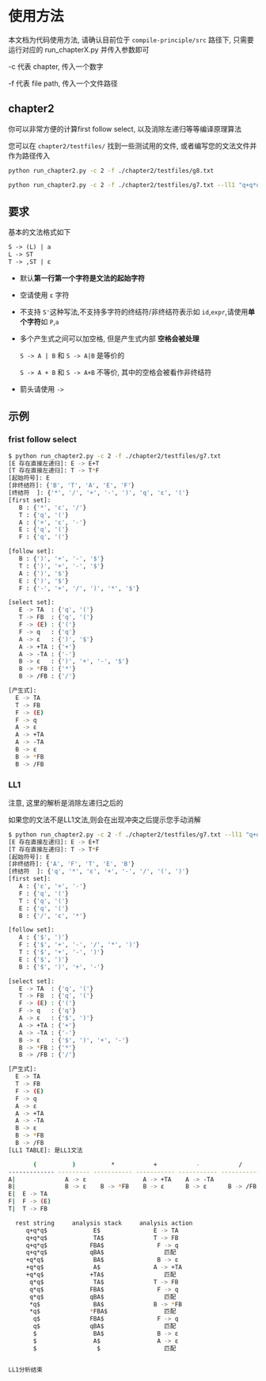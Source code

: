 
# 使用方法

本文档为代码使用方法, 请确认目前位于 `compile-principle/src` 路径下, 只需要运行对应的 run_chapterX.py 并传入参数即可

-c 代表 chapter, 传入一个数字

-f 代表 file path, 传入一个文件路径

## chapter2

你可以非常方便的计算first follow select, 以及消除左递归等等编译原理算法

您可以在 `chapter2/testfiles/` 找到一些测试用的文件, 或者编写您的文法文件并作为路径传入

```bash
python run_chapter2.py -c 2 -f ./chapter2/testfiles/g8.txt
```

```bash
python run_chapter2.py -c 2 -f ./chapter2/testfiles/g7.txt --ll1 "q+q*q"
```

## 要求

基本的文法格式如下

```txt
S -> (L) | a
L -> ST
T -> ,ST | ε
```

- 默认**第一行第一个字符是文法的起始字符**
- 空请使用 `ε` 字符
- 不支持 `S'`这种写法,不支持多字符的终结符/非终结符表示如 `id`,`expr`,请使用**单个字符**如 `P`,`a`
- 多个产生式之间可以加空格, 但是产生式内部 **空格会被处理**

  `S -> A | B` 和 `S -> A|B` 是等价的

  `S -> A + B` 和 `S -> A+B` 不等价, 其中的空格会被看作非终结符

- 箭头请使用 `->`

## 示例

### frist follow select

```bash
$ python run_chapter2.py -c 2 -f ./chapter2/testfiles/g7.txt
[E 存在直接左递归]: E -> E+T
[T 存在直接左递归]: T -> T*F
[起始符号]: E
[非终结符]: {'B', 'T', 'A', 'E', 'F'}
[终结符  ]: {'*', '/', '+', '-', ')', 'q', 'ε', '('}
[first set]:
   B : {'*', 'ε', '/'}
   T : {'q', '('}
   A : {'+', 'ε', '-'}
   E : {'q', '('}
   F : {'q', '('}

[follow set]:
   B : {')', '+', '-', '$'}
   T : {')', '+', '-', '$'}
   A : {')', '$'}
   E : {')', '$'}
   F : {'-', '+', '/', ')', '*', '$'}

[select set]:
   E -> TA  : {'q', '('}
   T -> FB  : {'q', '('}
   F -> (E) : {'('}
   F -> q   : {'q'}
   A -> ε   : {')', '$'}
   A -> +TA : {'+'}
   A -> -TA : {'-'}
   B -> ε   : {')', '+', '-', '$'}
   B -> *FB : {'*'}
   B -> /FB : {'/'}

[产生式]:
  E -> TA
  T -> FB
  F -> (E)
  F -> q
  A -> ε
  A -> +TA
  A -> -TA
  B -> ε
  B -> *FB
  B -> /FB
```

### LL1

注意, 这里的解析是消除左递归之后的

如果您的文法不是LL1文法,则会在出现冲突之后提示您手动消解

```bash
$ python run_chapter2.py -c 2 -f ./chapter2/testfiles/g7.txt --ll1 "q+q*q"
[E 存在直接左递归]: E -> E+T
[T 存在直接左递归]: T -> T*F
[起始符号]: E
[非终结符]: {'A', 'F', 'T', 'E', 'B'}
[终结符  ]: {'q', '*', 'ε', '+', '-', '/', '(', ')'}
[first set]:
   A : {'ε', '+', '-'}
   F : {'q', '('}
   T : {'q', '('}
   E : {'q', '('}
   B : {'/', 'ε', '*'}

[follow set]:
   A : {'$', ')'}
   F : {'$', '+', '-', '/', '*', ')'}
   T : {'$', '+', '-', ')'}
   E : {'$', ')'}
   B : {'$', ')', '+', '-'}

[select set]:
   E -> TA  : {'q', '('}
   T -> FB  : {'q', '('}
   F -> (E) : {'('}
   F -> q   : {'q'}
   A -> ε   : {'$', ')'}
   A -> +TA : {'+'}
   A -> -TA : {'-'}
   B -> ε   : {'$', ')', '+', '-'}
   B -> *FB : {'*'}
   B -> /FB : {'/'}

[产生式]:
  E -> TA
  T -> FB
  F -> (E)
  F -> q
  A -> ε
  A -> +TA
  A -> -TA
  B -> ε
  B -> *FB
  B -> /FB
[LL1 TABLE]: 是LL1文法

       (          )          *           +           -           /          q          $
------------- --------- ----------- ----------- ----------- ----------- ---------- ---------
A|              A -> ε                A -> +TA    A -> -TA                           A -> ε
B|              B -> ε    B -> *FB    B -> ε      B -> ε      B -> /FB               B -> ε
E|  E -> TA                                                               E -> TA
F|  F -> (E)                                                              F -> q
T|  T -> FB                                                               T -> FB

  rest string     analysis stack     analysis action
     q+q*q$             E$               E -> TA
     q+q*q$             TA$              T -> FB
     q+q*q$            FBA$               F -> q
     q+q*q$            qBA$                 匹配
     +q*q$              BA$               B -> ε
     +q*q$              A$               A -> +TA
     +q*q$             +TA$                 匹配
      q*q$              TA$              T -> FB
      q*q$             FBA$               F -> q
      q*q$             qBA$                 匹配
      *q$               BA$              B -> *FB
      *q$              *FBA$                匹配
       q$              FBA$               F -> q
       q$              qBA$                 匹配
       $                BA$               B -> ε
       $                A$                A -> ε
       $                 $                  匹配


LL1分析结束
```